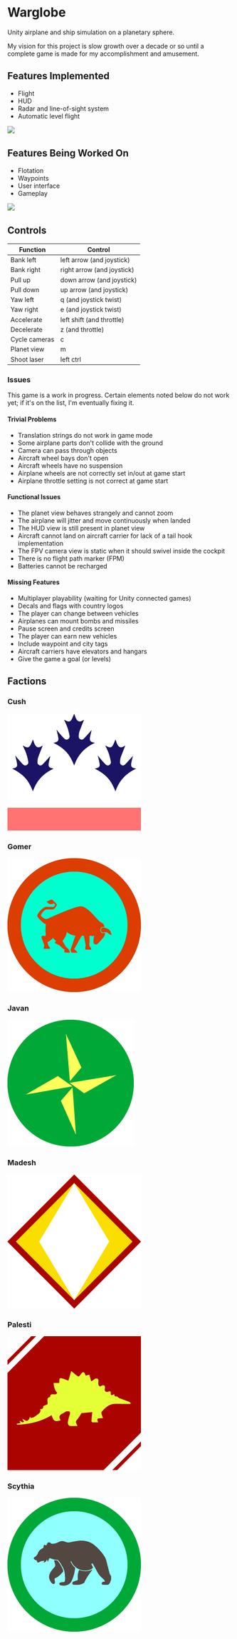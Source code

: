 # Warglobe
Unity airplane and ship simulation on a planetary sphere.

My vision for this project is slow growth over a decade or so until a complete game is made for my accomplishment and amusement.

## Features Implemented
- Flight
- HUD
- Radar and line-of-sight system
- Automatic level flight

[![](http://img.youtube.com/vi/7oSqnHO_2E0/0.jpg)](http://www.youtube.com/watch?v=7oSqnHO_2E0 "Game Example")

## Features Being Worked On
- Flotation
- Waypoints
- User interface
- Gameplay

[![](http://img.youtube.com/vi/yPUPlVAfM2c/0.jpg)](http://www.youtube.com/watch?v=yPUPlVAfM2c "Flotation")

## Controls
<table>
<thead>
<tr>
<th>Function</th>
<th>Control</th>
</tr>
</thead>
<tbody>
<tr>
<td>Bank left</td>
<td>left arrow (and joystick)</td>
</tr>
<tr>
<td>Bank right</td>
<td>right arrow (and joystick)</td>
</tr>
<tr>
<td>Pull up</td>
<td>down arrow (and joystick)</td>
</tr>
<tr>
<td>Pull down</td>
<td>up arrow (and joystick)</td>
</tr>
<tr>
<td>Yaw left</td>
<td>q (and joystick twist)</td>
</tr>
<tr>
<td>Yaw right</td>
<td>e (and joystick twist)</td>
</tr>
<tr>
<td>Accelerate</td>
<td>left shift (and throttle)</td>
</tr>
<tr>
<td>Decelerate</td>
<td>z (and throttle)</td>
</tr>
<tr>
<td>Cycle cameras</td>
<td>c</td>
</tr>
<tr>
<td>Planet view</td>
<td>m</td>
</tr>
<tr>
<td>Shoot laser</td>
<td>left ctrl</td>
</tr>
</tbody>
</table>


### Issues
This game is a work in progress. Certain elements noted below do not work yet; if it's on the list, I'm eventually fixing it.

#### Trivial Problems
- Translation strings do not work in game mode
- Some airplane parts don't collide with the ground
- Camera can pass through objects
- Aircraft wheel bays don't open
- Aircraft wheels have no suspension
- Airplane wheels are not correctly set in/out at game start
- Airplane throttle setting is not correct at game start

#### Functional Issues
- The planet view behaves strangely and cannot zoom
- The airplane will jitter and move continuously when landed
- The HUD view is still present in planet view
- Aircraft cannot land on aircraft carrier for lack of a tail hook implementation
- The FPV camera view is static when it should swivel inside the cockpit
- There is no flight path marker (FPM)
- Batteries cannot be recharged
	
#### Missing Features
- Multiplayer playability (waiting for Unity connected games)
- Decals and flags with country logos
- The player can change between vehicles
- Airplanes can mount bombs and missiles
- Pause screen and credits screen
- The player can earn new vehicles
- Include waypoint and city tags
- Aircraft carriers have elevators and hangars
- Give the game a goal (or levels)

## Factions
### Cush
<img src="Assets/Resources/Flags/RoundelCush.png" />

### Gomer
<img src="Assets/Resources/Flags/RoundelGomer_2.png" />

### Javan
<img src="Assets/Resources/Flags/RoundelJavan.png" />

### Madesh
<img src="Assets/Resources/Flags/RoundelMadesh.png" />

### Palesti
<img src="Assets/Resources/Flags/RoundelPalesti.png" />

### Scythia
<img src="Assets/Resources/Flags/RoundelScythia.png" />

